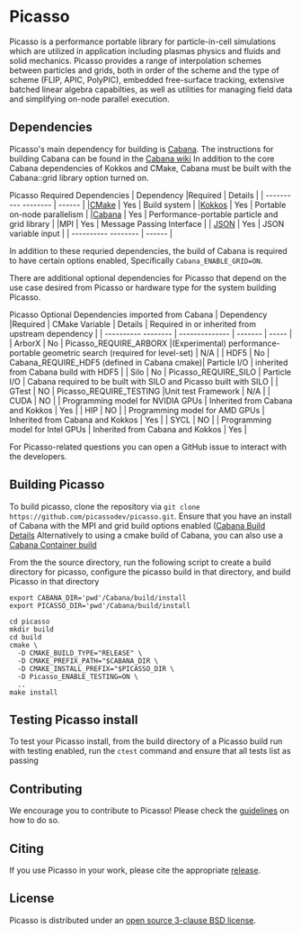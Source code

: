 # Picasso

Picasso is a performance portable library for particle-in-cell simulations
which are utilized in application including plasmas physics and fluids and 
solid mechanics. Picasso provides a range of interpolation schemes between
particles and grids, both in order of the scheme and the type of scheme 
(FLIP, APIC, PolyPIC), embedded free-surface tracking, extensive batched 
linear algebra capabilties, as well as utilities for managing field data
and simplifying on-node parallel execution.


## Dependencies

Picasso's main dependency for building is [Cabana](https://github.com/ECP-copa/Cabana).
The instructions for building Cabana can be found in the [Cabana wiki](https://github.com/ECP-copa/Cabana/wiki/1-Build-Instructions)
In addition to the core Cabana dependencies of Kokkos and CMake, Cabana must 
be built with the Cabana::grid library option turned on.

Picasso Required Dependencies
| Dependency |Required | Details |
| ---------- -------- | ------  |
|[CMake](https://cmake.org/download/)      | Yes     | Build system |
|[Kokkos](https://github.com/kokkos/kokkos)    | Yes      | Portable on-node parallelism |
|[Cabana](https://github.com/ECP-copa/Cabana) | Yes | Performance-portable particle and grid library |
|MPI | Yes | Message Passing Interface |
| [JSON]() | Yes | JSON variable input |
| ---------- -------- | ------  |

In addition to these requried dependencies, the build of Cabana is required 
to have certain options enabled, Specifically `Cabana_ENABLE_GRID=ON`.

There are additional optional dependencies for Picasso that depend on the 
use case desired from Picasso or hardware type for the system building 
Picasso.

Picasso Optional Dependencies imported from Cabana
| Dependency |Required | CMake Variable | Details | Required in or inherited from upstream dependency |
| ---------- -------- | -------------- | -------  | ----- |
| ArborX | No | Picasso_REQUIRE_ARBORX |(Experimental) performance-portable geometric search (required for level-set) | N/A |
| HDF5 | No | Cabana_REQUIRE_HDF5 (defined in Cabana cmake)| Particle I/O | inherited from Cabana build with HDF5 |
| Silo | No | Picasso_REQUIRE_SILO | Particle I/O | Cabana required to be built with SILO and Picasso built with SILO |
| GTest | NO | Picasso_REQUIRE_TESTING |Unit test Framework | N/A |
| CUDA | NO | | Programming model for NVIDIA GPUs | Inherited from Cabana and Kokkos | Yes |
| HIP | NO | | Programming model for AMD GPUs | Inherited from Cabana and Kokkos | Yes |
| SYCL | NO | | Programming model for Intel GPUs | Inherited from Cabana and Kokkos | Yes |

For Picasso-related questions you can open a GitHub issue to interact with the
developers.

## Building Picasso

To build picasso, clone the repository via
`git clone https://github.com/picassodev/picasso.git`. Ensure that
you have an install of Cabana with the MPI and grid build options
enabled ([Cabana Build Details](https://github.com/ECP-copa/Cabana/wiki/1-Build-Instructions)
Alternatively to using a cmake build of Cabana, you can also use
a [Cabana Container build](https://github.com/ECP-copa/Cabana/pkgs/container/cabana)

From the the source directory, run the following script to create
a build directory for picasso, configure the picasso build in that
directory, and build Picasso in that directory

```
export CABANA_DIR='pwd'/Cabana/build/install
export PICASSO_DIR='pwd'/Cabana/build/install

cd picasso
mkdir build
cd build
cmake \
  -D CMAKE_BUILD_TYPE="RELEASE" \
  -D CMAKE_PREFIX_PATH="$CABANA_DIR \
  -D CMAKE_INSTALL_PREFIX="$PICASSO_DIR \
  -D Picasso_ENABLE_TESTING=ON \
  ..
make install
```

## Testing Picasso install

To test your Picasso install, from the build directory of a Picasso
build run with testing enabled, run the `ctest` command and ensure
that all tests list as passing

## Contributing

We encourage you to contribute to Picasso! Please check the
[guidelines](CONTRIBUTING.md) on how to do so.

## Citing

If you use Picasso in your work, please cite the appropriate [release](https://doi.org/10.5281/zenodo.8309476).

## License

Picasso is distributed under an [open source 3-clause BSD license](LICENSE).
